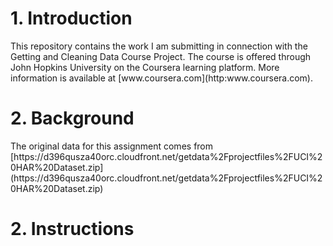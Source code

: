 <h1>1.  Introduction</h1>
This repository contains the work I am submitting in connection with the Getting and Cleaning Data Course Project.  The course is offered through John Hopkins University on the Coursera learning platform.  More information is available at [www.coursera.com](http:www.coursera.com).

<h1>2.  Background </h1>
The original data for this assignment comes from [https://d396qusza40orc.cloudfront.net/getdata%2Fprojectfiles%2FUCI%20HAR%20Dataset.zip](https://d396qusza40orc.cloudfront.net/getdata%2Fprojectfiles%2FUCI%20HAR%20Dataset.zip) 

<h1>2.  Instructions </h2>






